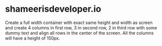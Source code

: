 # shameerisdeveloper.io

Create a full width container with exact same height and width as screen and create 4 columns in first row, 3 in second row, 2 in third row with some dummy text and align all rows in the center of the screen. All the columns will have a height of 150px.

